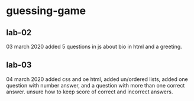 # guessing-game

## lab-02
03 march 2020
added 5 questions in js about bio in html and a greeting.

## lab-03
04 march 2020
added css and oe html, added un/ordered lists, added one question with number answer, and a question with more than one correct answer. unsure how to keep score of correct and incorrect answers. 